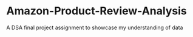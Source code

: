 # Amazon-Product-Review-Analysis
A DSA final project assignment to showcase my understanding of data
